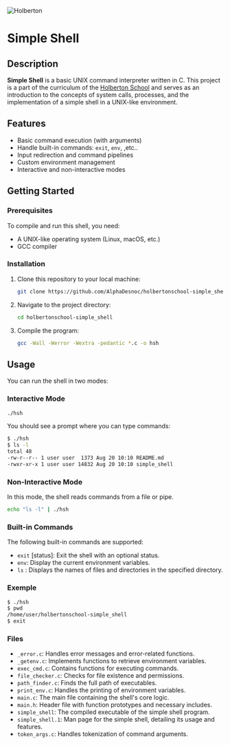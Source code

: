 ![Holberton](https://ml.globenewswire.com/Resource/Download/a08e6c28-55be-44c8-8461-03544f094b38)

# Simple Shell

## Description

**Simple Shell** is a basic UNIX command interpreter written in C. This project is a part of the curriculum of the [Holberton School](https://www.holbertonschool.com/) and serves as an introduction to the concepts of system calls, processes, and the implementation of a simple shell in a UNIX-like environment.

## Features

- Basic command execution (with arguments)
- Handle built-in commands: `exit`, `env`, ,etc..
- Input redirection and command pipelines
- Custom environment management
- Interactive and non-interactive modes

## Getting Started

### Prerequisites

To compile and run this shell, you need:

- A UNIX-like operating system (Linux, macOS, etc.)
- GCC compiler

### Installation

1. Clone this repository to your local machine:

   ```bash
   git clone https://github.com/AlphaDesnoc/holbertonschool-simple_shell.git
   ```

2. Navigate to the project directory:

    ```bash
    cd holbertonschool-simple_shell
    ```

3. Compile the program:

    ```bash
    gcc -Wall -Werror -Wextra -pedantic *.c -o hsh
    ```

## Usage

You can run the shell in two modes:

### Interactive Mode
   ```bash
   ./hsh
   ```

You should see a prompt where you can type commands:

   ```sh
   $ ./hsh
   $ ls -l
   total 48
   -rw-r--r-- 1 user user  1373 Aug 20 10:10 README.md
   -rwxr-xr-x 1 user user 14832 Aug 20 10:10 simple_shell
   ```

### Non-Interactive Mode

In this mode, the shell reads commands from a file or pipe.

   ```bash
   echo "ls -l" | ./hsh
   ```

### Built-in Commands

The following built-in commands are supported:

- `exit` [status]: Exit the shell with an optional status.
- `env`: Display the current environment variables.
- `ls` : Displays the names of files and directories in the specified directory.

### Exemple

   ```bash
   $ ./hsh
   $ pwd
   /home/user/holbertonschool-simple_shell
   $ exit
   ```

### Files

- `_error.c`: Handles error messages and error-related functions.
- `_getenv.c`: Implements functions to retrieve environment variables.
- `exec_cmd.c`: Contains functions for executing commands.
- `file_checker.c`: Checks for file existence and permissions.
- `path_finder.c`: Finds the full path of executables.
- `print_env.c`: Handles the printing of environment variables.
- `main.c`: The main file containing the shell's core logic.
- `main.h`: Header file with function prototypes and necessary includes.
- `simple_shell`: The compiled executable of the simple shell program.
- `simple_shell.1`: Man page for the simple shell, detailing its usage and features.
- `token_args.c`: Handles tokenization of command arguments.

